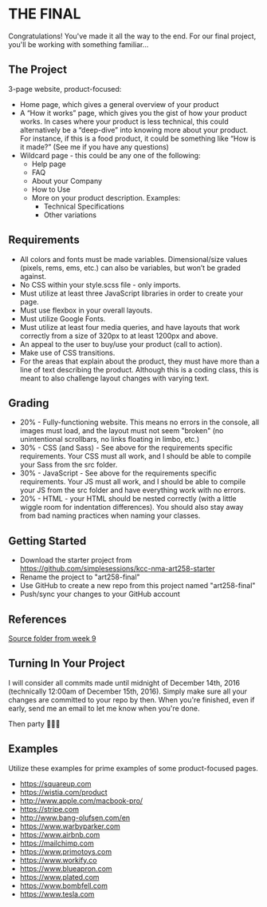 # THE FINAL

Congratulations! You've made it all the way to the end. For our final project, you'll be working with something familiar...

## The Project

3-page website, product-focused:

- Home page, which gives a general overview of your product
- A “How it works” page, which gives you the gist of how your product works. In cases where your product is less technical, this could alternatively be a “deep-dive” into knowing more about your product. For instance, if this is a food product, it could be something like “How is it made?” (See me if you have any questions)
- Wildcard page - this could be any one of the following:
    - Help page
    - FAQ
    - About your Company
    - How to Use
    - More on your product description. Examples:
        - Technical Specifications
        - Other variations

## Requirements

- All colors and fonts must be made variables. Dimensional/size values (pixels, rems, ems, etc.) can also be variables, but won’t be graded against.
- No CSS within your style.scss file - only imports.
- Must utilize at least three JavaScript libraries in order to create your page.
- Must use flexbox in your overall layouts.
- Must utilize Google Fonts.
- Must utilize at least four media queries, and have layouts that work correctly from a size of 320px to at least 1200px and above.
- An appeal to the user to buy/use your product (call to action).
- Make use of CSS transitions.
- For the areas that explain about the product, they must have more than a line of text describing the product. Although this is a coding class, this is meant to also challenge layout changes with varying text.

## Grading

- 20% - Fully-functioning website. This means no errors in the console, all images must load, and the layout must not seem "broken" (no unintentional scrollbars, no links floating in limbo, etc.)
- 30% - CSS (and Sass) - See above for the requirements specific requirements. Your CSS must all work, and I should be able to compile your Sass from the src folder.
- 30% - JavaScript - See above for the requirements specific requirements. Your JS must all work, and I should be able to compile your JS from the src folder and have everything work with no errors.
- 20% - HTML - your HTML should be nested correctly (with a little wiggle room for indentation differences). You should also stay away from bad naming practices when naming your classes.

## Getting Started

- Download the starter project from https://github.com/simplesessions/kcc-nma-art258-starter
- Rename the project to "art258-final"
- Use GitHub to create a new repo from this project named "art258-final"
- Push/sync your changes to your GitHub account

## References

[Source folder from week 9](https://www.dropbox.com/s/h7dhm6a730zfagr/class9-src.zip?dl=0)

## Turning In Your Project

I will consider all commits made until midnight of December 14th, 2016 (technically 12:00am of December 15th, 2016). Simply make sure all your changes are committed to your repo by then. When you're finished, even if early, send me an email to let me know when you're done.

Then party 🎉🎉🎉

## Examples

Utilize these examples for prime examples of some product-focused pages.

- https://squareup.com
- https://wistia.com/product
- http://www.apple.com/macbook-pro/
- https://stripe.com
- http://www.bang-olufsen.com/en
- https://www.warbyparker.com
- https://www.airbnb.com
- https://mailchimp.com
- https://www.primotoys.com
- https://www.workify.co
- https://www.blueapron.com
- https://www.plated.com
- https://www.bombfell.com
- https://www.tesla.com
